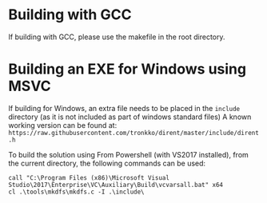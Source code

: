 # Building with GCC
If building with GCC, please use the makefile in the root directory.

# Building an EXE for Windows using MSVC
If building for Windows, an extra file needs to be placed in the `include` directory (as it is not included as part of windows standard files)
A known working version can be found at: `https://raw.githubusercontent.com/tronkko/dirent/master/include/dirent.h`


To build the solution using From Powershell (with VS2017 installed), from the current directory, the following commands can be used:
```
call "C:\Program Files (x86)\Microsoft Visual Studio\2017\Enterprise\VC\Auxiliary\Build\vcvarsall.bat" x64
cl .\tools\mkdfs\mkdfs.c -I .\include\
```
